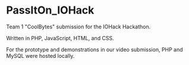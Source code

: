 # PassItOn_IOHack
Team 1 "CoolBytes" submission for the IOHack Hackathon.

Written in PHP, JavaScript, HTML, and CSS.

For the prototype and demonstrations in our video submission, PHP and MySQL were hosted locally.
